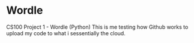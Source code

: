# Wordle
 CS100 Project 1 - Wordle (Python)
This is me testing how Github works to upload my code to what i sessentially the cloud.